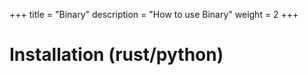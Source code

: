 +++
title = "Binary"
description = "How to use Binary"
weight = 2
+++

# Installation (rust/python)
